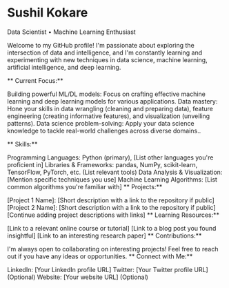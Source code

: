 # Sushil Kokare

Data Scientist • Machine Learning Enthusiast

Welcome to my GitHub profile! I'm passionate about exploring the intersection of data and intelligence, and I'm constantly learning and experimenting with new techniques in data science, machine learning, artificial intelligence, and deep learning.

** Current Focus:**

Building powerful ML/DL models: Focus on crafting effective machine learning and deep learning models for various applications.
Data mastery: Hone your skills in data wrangling (cleaning and preparing data), feature engineering (creating informative features), and visualization (unveiling patterns).
Data science problem-solving: Apply your data science knowledge to tackle real-world challenges across diverse domains..

** Skills:**

Programming Languages: Python (primary), [List other languages you're proficient in]
Libraries & Frameworks: pandas, NumPy, scikit-learn, TensorFlow, PyTorch, etc. (List relevant tools)
Data Analysis & Visualization: [Mention specific techniques you use]
Machine Learning Algorithms: [List common algorithms you're familiar with]
** Projects:**

[Project 1 Name]: [Short description with a link to the repository if public]
[Project 2 Name]: [Short description with a link to the repository if public]
[Continue adding project descriptions with links]
** Learning Resources:**

[Link to a relevant online course or tutorial]
[Link to a blog post you found insightful]
[Link to an interesting research paper]
** Contributions:**

I'm always open to collaborating on interesting projects! Feel free to reach out if you have any ideas or opportunities.
** Connect with Me:**

LinkedIn: [Your LinkedIn profile URL]
Twitter: [Your Twitter profile URL] (Optional)
Website: [Your website URL] (Optional)
